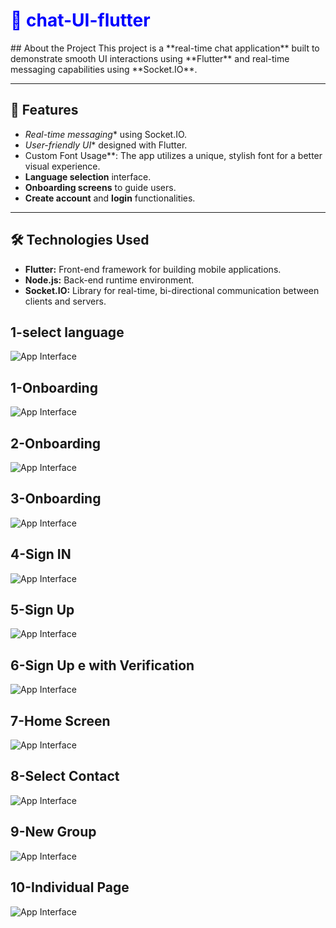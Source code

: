 <h1 style="color:blue; font-weight:bold;">🌟  chat-UI-flutter</h1>
## About the Project
This project is a **real-time chat application** built to demonstrate smooth UI interactions using **Flutter** and real-time messaging capabilities using **Socket.IO**.

---

## 🚀 Features
- *Real-time messaging** using Socket.IO.
- *User-friendly UI** designed with Flutter.
- Custom Font Usage**: The app utilizes a unique, stylish font for a better visual experience.
- **Language selection** interface.
- **Onboarding screens** to guide users.
- **Create account** and **login** functionalities.

---

## 🛠️ Technologies Used
- **Flutter:** Front-end framework for building mobile applications.
- **Node.js:** Back-end runtime environment.
- **Socket.IO:** Library for real-time, bi-directional communication between clients and servers.

## 1-select language


![App Interface](https://github.com/AhmadAmmar2022/Chat-UI-Flutter/blob/main/chatt/Screenshots-chat/Screenshot%202025-02-07%20183914.png)


## 1-Onboarding 
![App Interface](https://github.com/AhmadAmmar2022/Chat-UI-Flutter/blob/main/chatt/Screenshots-chat/Screenshot%202025-02-07%20193957.png)

## 2-Onboarding 
![App Interface](https://github.com/AhmadAmmar2022/Chat-UI-Flutter/blob/main/chatt/Screenshots-chat/Screenshot%202025-02-07%20194015.png)


## 3-Onboarding 
![App Interface](https://github.com/AhmadAmmar2022/Chat-UI-Flutter/blob/main/chatt/Screenshots-chat/Screenshot%202025-02-07%20194032.png)
## 4-Sign IN
![App Interface](https://github.com/AhmadAmmar2022/Chat-UI-Flutter/blob/main/chatt/Screenshots-chat/Screenshot%202025-02-07%20195030.png)
## 5-Sign Up 
![App Interface](https://github.com/AhmadAmmar2022/Chat-UI-Flutter/blob/main/chatt/Screenshots-chat/Screenshot%202025-02-07%20195139.png)
## 6-Sign Up e with Verification
![App Interface](https://github.com/AhmadAmmar2022/Chat-UI-Flutter/blob/main/chatt/Screenshots-chat/Screenshot%202025-02-07%20195357.png)
## 7-Home Screen
![App Interface](https://github.com/AhmadAmmar2022/Chat-UI-Flutter/blob/main/chatt/Screenshots-chat/Screenshot%202025-02-07%20220242.png)
## 8-Select Contact
![App Interface](https://github.com/AhmadAmmar2022/Chat-UI-Flutter/blob/main/chatt/Screenshots-chat/Screenshot%202025-02-07%20231820.png)
## 9-New Group
![App Interface](https://github.com/AhmadAmmar2022/Chat-UI-Flutter/blob/main/chatt/Screenshots-chat/Screenshot%202025-02-07%20233958.png)
## 10-Individual Page
![App Interface](https://github.com/AhmadAmmar2022/Chat-UI-Flutter/blob/main/chatt/Screenshots-chat/Screenshot%202025-02-07%20235736.png)
